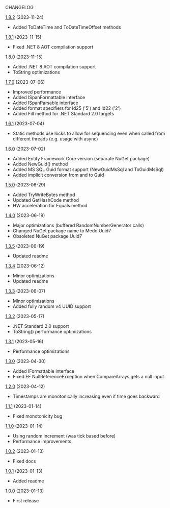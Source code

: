 CHANGELOG


[1.8.2] (2023-11-24)

- Added ToDateTime and ToDateTimeOffset methods


[1.8.1] (2023-11-15)

- Fixed .NET 8 AOT compilation support


[1.8.0] (2023-11-15)

- Added .NET 8 AOT compilation support
- ToString optimizations


[1.7.0] (2023-07-06)

- Improved performance
- Added ISpanFormattable interface
- Added ISpanParsable interface
- Added format specifiers for Id25 ('5') and Id22 ('2')
- Added Fill method for .NET Standard 2.0 targets


[1.6.1] (2023-07-04)

- Static methods use locks to allow for sequencing even when called from
  different threads (e.g. usage with async)


[1.6.0] (2023-07-02)

- Added Entity Framework Core version (separate NuGet package)
- Added NewGuid() method
- Added MS SQL Guid format support (NewGuidMsSql and ToGuidMsSql)
- Added implicit conversion from and to Guid


[1.5.0] (2023-06-29)

- Added TryWriteBytes method
- Updated GetHashCode method
- HW acceleration for Equals method


[1.4.0] (2023-06-19)

- Major optimizations (buffered RandomNumberGenerator calls)
- Changed NuGet package name to Medo.Uuid7
- Obsoleted NuGet package Uuid7


[1.3.5] (2023-06-19)

- Updated readme


[1.3.4] (2023-06-12)

- Minor optimizations
- Updated readme


[1.3.3] (2023-06-07)

- Minor optimizations
- Added fully random v4 UUID support


[1.3.2] (2023-05-17)

- .NET Standard 2.0 support
- ToString() performance optimizations


[1.3.1] (2023-05-16)

- Performance optimizations


[1.3.0] (2023-04-30)

- Added IFormattable interface
- Fixed EF NullReferenceException when CompareArrays gets a null input


[1.2.0] (2023-04-12)

- Timestamps are monotonically increasing even if time goes backward


[1.1.1] (2023-01-14)

- Fixed monotonicity bug


[1.1.0] (2023-01-14)

- Using random increment (was tick based before)
- Performance improvements


[1.0.2] (2023-01-13)

- Fixed docs


[1.0.1] (2023-01-13)

- Added readme


[1.0.0] (2023-01-13)

- First release



[unreleased]: https://github.com/medo64/Medo.uuid7
[1.8.2]: https://www.nuget.org/packages/Medo.Uuid7/1.8.2
[1.8.1]: https://www.nuget.org/packages/Medo.Uuid7/1.8.1
[1.8.0]: https://www.nuget.org/packages/Medo.Uuid7/1.8.0
[1.7.0]: https://www.nuget.org/packages/Medo.Uuid7/1.7.0
[1.6.1]: https://www.nuget.org/packages/Medo.Uuid7/1.6.1
[1.6.0]: https://www.nuget.org/packages/Medo.Uuid7/1.6.0
[1.5.0]: https://www.nuget.org/packages/Medo.Uuid7/1.5.0
[1.4.0]: https://www.nuget.org/packages/Medo.Uuid7/1.4.0
[1.3.5]: https://www.nuget.org/packages/Uuid7/1.3.5
[1.3.4]: https://www.nuget.org/packages/Uuid7/1.3.4
[1.3.3]: https://www.nuget.org/packages/Uuid7/1.3.3
[1.3.2]: https://www.nuget.org/packages/Uuid7/1.3.2
[1.3.1]: https://www.nuget.org/packages/Uuid7/1.3.1
[1.3.0]: https://www.nuget.org/packages/Uuid7/1.3.0
[1.2.0]: https://www.nuget.org/packages/Uuid7/1.2.0
[1.1.1]: https://www.nuget.org/packages/Uuid7/1.1.1
[1.1.0]: https://www.nuget.org/packages/Uuid7/1.1.0
[1.0.2]: https://www.nuget.org/packages/Uuid7/1.0.2
[1.0.1]: https://www.nuget.org/packages/Uuid7/1.0.1
[1.0.0]: https://www.nuget.org/packages/Uuid7/1.0.0
